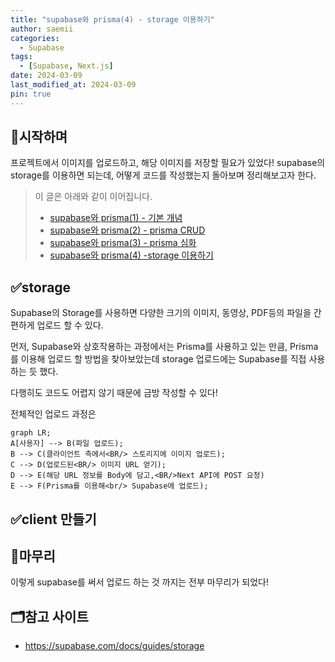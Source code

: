 ```yaml
---
title: "supabase와 prisma(4) - storage 이용하기"
author: saemii
categories:
  - Supabase
tags:
  - [Supabase, Next.js]
date: 2024-03-09
last_modified_at: 2024-03-09
pin: true
---
```


## 📌시작하며

프로젝트에서 이미지를 업로드하고, 해당 이미지를 저장할 필요가 있었다! supabase의 storage를 이용하면 되는데, 어떻게 코드를 작성했는지 돌아보며 정리해보고자 한다.

> 이 글은 아래와 같이 이어집니다.
>
> - [supabase와 prisma(1) - 기본 개념](https://saemii-24.github.io/posts/supabase-1/)
> - [supabase와 prisma(2) - prisma CRUD](https://saemii-24.github.io/posts/supabase-2/)
> - [supabase와 prisma(3) - prisma 심화](https://saemii-24.github.io/posts/supabase-3/)
> - [supabase와 prisma(4) -storage 이용하기](https://saemii-24.github.io/posts/supabase-4/)

## ✅storage

Supabase의 Storage를 사용하면 다양한 크기의 이미지, 동영상, PDF등의 파일을 간편하게 업로드 할 수 있다.

먼저, Supabase와 상호작용하는 과정에서는 Prisma를 사용하고 있는 만큼, Prisma를 이용해 업로드 할 방법을 찾아보았는데 storage 업로드에는 Supabase를 직접 사용하는 듯 했다.

다행히도 코드도 어렵지 않기 때문에 금방 작성할 수 있다!

전체적인 업로드 과정은

```mermaid
graph LR;
A[사용자] --> B(파일 업로드);
B --> C(클라이언트 측에서<BR/> 스토리지에 이미지 업로드);
C --> D(업로드된<BR/> 이미지 URL 얻기);
D --> E(해당 URL 정보를 Body에 담고,<BR/>Next API에 POST 요청)
E --> F(Prisma를 이용해<br/> Supabase에 업로드);
```

## ✅client 만들기

## 📩마무리

이렇게 supabase를 써서 업로드 하는 것 까지는 전부 마무리가 되었다!

## 🗂️참고 사이트

- <https://supabase.com/docs/guides/storage>
